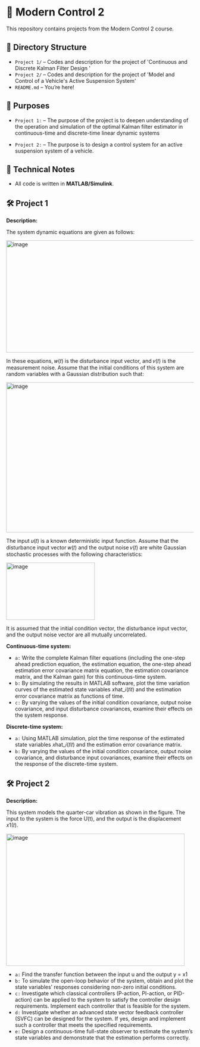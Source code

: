 # 📘 Modern Control 2

This repository contains projects from the Modern Control 2 course.

## 📁 Directory Structure

- `Project 1/` – Codes and description for the project of 'Continuous and Discrete Kalman Filter Design '
- `Project 2/` – Codes and description for the project of 'Model and Control of a Vehicle's Active Suspension System'
- `README.md` – You’re here!

## 🎯 Purposes

- `Project 1:` – The purpose of the project is to deepen understanding of the operation and simulation of the optimal Kalman filter estimator in continuous-time and discrete-time linear dynamic systems

- `Project 2:` – The purpose is to design a control system for an active suspension system of a vehicle.

## 🧠 Technical Notes

- All code is written in **MATLAB/Simulink**.


## 🛠️ Project 1
**Description:**

The system dynamic equations are given as follows:

<img width="938" height="301" alt="image" src="https://github.com/user-attachments/assets/6518e716-1df2-46f9-aa26-9305d880d2d9" />

In these equations, 𝑤(𝑡) is the disturbance input vector, and 𝑣(𝑡) is the measurement noise. Assume that the initial conditions of this system are random variables with a Gaussian distribution such that:

<img width="658" height="403" alt="image" src="https://github.com/user-attachments/assets/e02bbdc4-21ba-4b2d-8baa-ebc436972e9b" />

The input 𝑢(𝑡) is a known deterministic input function. Assume that the disturbance input vector 𝑤(𝑡) and the output noise 𝑣(𝑡) are white Gaussian stochastic processes with the following characteristics:

<img width="238" height="154" alt="image" src="https://github.com/user-attachments/assets/9817b0f5-3b8d-4d93-ae6b-58e0035784e5" />

It is assumed that the initial condition vector, the disturbance input vector, and the output noise vector are all mutually uncorrelated.

**Continuous-time system:** 
- `a:` Write the complete Kalman filter equations (including the one-step ahead prediction equation, the estimation equation, the one-step ahead estimation error covariance matrix equation, the estimation covariance matrix, and the Kalman gain) for this continuous-time system.
- `b:` By simulating the results in MATLAB software, plot the time variation curves of the estimated state variables 𝑥hat_𝑖(𝑡∣𝑡) and the estimation error covariance matrix as functions of time.
- `c:` By varying the values of the initial condition covariance, output noise covariance, and input disturbance covariances, examine their effects on the system response.

**Discrete-time system:** 
- `a:` Using MATLAB simulation, plot the time response of the estimated state variables 𝑥hat_𝑖(𝑡∣𝑡) and the estimation error covariance matrix.
- `b:` By varying the values of the initial condition covariance, output noise covariance, and disturbance input covariances, examine their effects on the response of the discrete-time system.

## 🛠️ Project 2
**Description:**  

This system models the quarter-car vibration as shown in the figure. The input to the system is the force U(t), and the output is the displacement 𝑥1(𝑡).

<img width="479" height="355" alt="image" src="https://github.com/user-attachments/assets/37db7433-9b1a-463d-a746-a0442c0dafab" />

- `a:` Find the transfer function between the input u and the output y = x1
- `b:` To simulate the open-loop behavior of the system, obtain and plot the state variables’ responses considering non-zero initial conditions.
- `c:` Investigate which classical controllers (P-action, PI-action, or PID-action) can be applied to the system to satisfy the controller design requirements. Implement each controller that is feasible for the system.
- `d:` Investigate whether an advanced state vector feedback controller (SVFC) can be designed for the system. If yes, design and implement such a controller that meets the specified requirements.
- `e:` Design a continuous-time full-state observer to estimate the system’s state variables and demonstrate that the estimation performs correctly.
